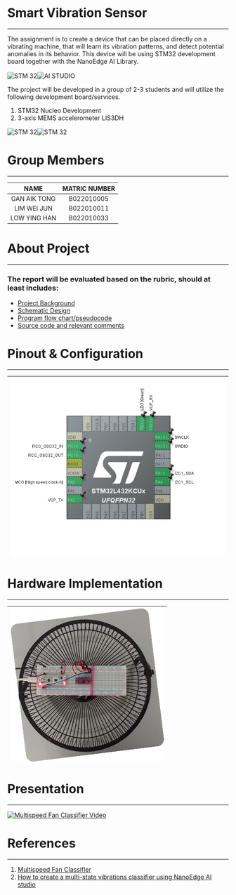 # Smart Vibration Sensor 
***
The assignment is to create a device that can be placed directly on a vibrating machine, that will learn its vibration 
patterns, and detect potential anomalies in its behavior. This device will be using STM32 development board 
together with the NanoEdge AI Library.

<img align="center" alt="STM 32" width="400" src="https://cartesiam-neai-docs.readthedocs-hosted.com/_images/st_logo.png"><img align="center" alt="AI STUDIO" width="400" src="https://cartesiam-neai-docs.readthedocs-hosted.com/_images/banner.png">

The project will be developed in a group of 2-3 students and will utilize the following development 
board/services.
1.   STM32 Nucleo Development   
2.   3-axis MEMS accelerometer LIS3DH

<img align="center" alt="STM 32" width="300" src="https://images.okr.ro/serve/product/1af0c4ad43ce5306497b3d827d4c4af0-274369-400_400"><img align="center" alt="STM 32" width="400" src="https://cartesiam-neai-docs.readthedocs-hosted.com/_images/nucleo-l432kc.jpg">

# Group Members
***
| NAME | MATRIC NUMBER |
|:---:|:---:|
|GAN AIK TONG|B022010005|
|LIM WEI JUN|B022010011|
|LOW YING HAN|B022010033|

# About Project
***
### The report will be evaluated based on the rubric, should at least includes:
* [Project Background](Rubric/Project%20Background.txt) </br>
* [Schematic Design](Rubric/Schematic%20Diagram.png) </br>
* [Program flow chart/pseudocode](Rubric/Program%20Flow%20Chart.png) </br>
* [Source code and relevant comments](Core/Src/main.c)

# Pinout & Configuration
***
|![Pinout](Rubric/Pinout%20%26%20Configuration.png)|
|-|

# Hardware Implementation
***
|![Hardware](Rubric/Physical%20Diagram.png)|
|-|

# Presentation
***
[![Multispeed Fan Classifier Video](https://img.youtube.com/vi/p0kYHRa8ACM/0.jpg)](https://www.youtube.com/watch?v=p0kYHRa8ACM)

# References
***
1.  [Multispeed Fan Classifier](https://cartesiam-neai-docs.readthedocs-hosted.com/tutorials/class_multispeed_fan/class_multispeed_fan.html)
2.  [How to create a multi-state vibrations classifier using NanoEdge AI studio](https://wiki.st.com/stm32mcu/wiki/AI:How_to_create_a_multi-state_vibrations_classifier_using_NanoEdge_AI_studio)
